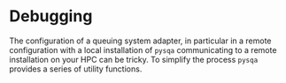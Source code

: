 # Debugging
The configuration of a queuing system adapter, in particular in a remote configuration with a local installation of `pysqa` communicating to a remote installation on your HPC can be tricky. To simplify the process `pysqa` provides a series of utility functions. 

